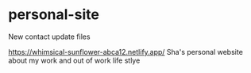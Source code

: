 # personal-site

New contact update files

https://whimsical-sunflower-abca12.netlify.app/
Sha's personal website about my work and out of work life stlye

